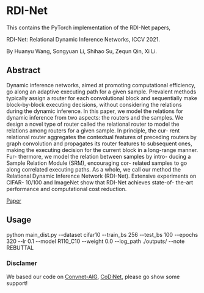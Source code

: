 # RDI-Net

This contains the PyTorch implementation of the RDI-Net papers,

RDI-Net: Relational Dynamic Inference Networks, ICCV 2021.

By Huanyu Wang, Songyuan Li, Shihao Su, Zequn Qin, Xi Li.

## Abstract 
Dynamic inference networks, aimed at promoting computational efficiency, go along an adaptive executing path for a given sample. Prevalent methods typically assign a router for each convolutional block and sequentially make block-by-block executing decisions, without considering the relations during the dynamic inference. In this paper, we model the relations for dynamic inference from two aspects: the routers and the samples. We design a novel type of router called the relational router to model the relations among routers for a given sample. In principle, the cur- rent relational router aggregates the contextual features of preceding routers by graph convolution and propagates its router features to subsequent ones, making the executing decision for the current block in a long-range manner. Fur- thermore, we model the relation between samples by intro- ducing a Sample Relation Module (SRM), encouraging cor- related samples to go along correlated executing paths. As a whole, we call our method the Relational Dynamic Inference Network (RDI-Net). Extensive experiments on CIFAR- 10/100 and ImageNet show that RDI-Net achieves state-of- the-art performance and computational cost reduction. 

[Paper](https://openaccess.thecvf.com/content/ICCV2021/html/Wang_RDI-Net_Relational_Dynamic_Inference_Networks_ICCV_2021_paper.html)

## Usage
  python main_dist.py --dataset cifar10 --train_bs 256 --test_bs 100 --epochs 320 --lr 0.1 --model R110_C10 --weight 0.0 --log_path ./outputs/ --note REBUTTAL
### Disclamer

We based our code on [Convnet-AIG](https://github.com/andreasveit/convnet-aig), [CoDiNet](https://github.com/huanyuhello/codinet), please go show some support!
